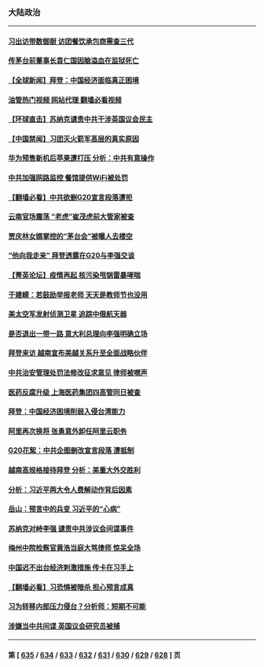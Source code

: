 ### 大陆政治
---
#### [习出访带数御厨 访团餐饮承包商需查三代](../../pages/ncid277/n14071465.md?09112045) 
#### [传茅台前董事长袁仁国因脑溢血在监狱死亡](../../pages/ncid277/n14071466.md?09112045) 
#### [【全球新闻】拜登：中国经济面临真正困境](../../pages/ncid277/n14071393.md?09112045) 
#### [油管热门视频 网站代理 翻墙必看视频](http://138.2.39.72:81/youtube.html?epic-marker?09112045)
#### [【环球直击】苏纳克谴责中共干涉英国议会民主](../../pages/ncid277/n14070437.md?09112045) 
#### [【中国禁闻】习团灭火箭军高层的真实原因](../../pages/ncid277/n14070428.md?09112045) 
#### [华为预售新机后苹果遭打压 分析：中共有意操作](../../pages/ncid277/n14071319.md?09112045) 
#### [中共加强网路监控 餐馆提供WiFi被处罚](../../pages/ncid277/n14071345.md?09112045) 
#### [【翻墙必看】中共欲删G20宣言段落遭拒](../../pages/ncid277/n14071063.md?09112045) 
#### [云南官场震荡 “老虎”崔茂虎前大管家被查](../../pages/ncid277/n14071268.md?09112045) 
#### [贾庆林女婿掌控的“茅台会”被曝人去楼空](../../pages/ncid277/n14071171.md?09112045) 
#### [“他向我走来” 拜登透露在G20与李强交谈](../../pages/ncid277/n14071149.md?09112045) 
#### [【菁英论坛】疫情再起 核污染甩锅雷暴哮喘](../../pages/ncid277/n14070625.md?09112045) 
#### [于建嵘：若鼓励举报老师 天天是教师节也没用](../../pages/ncid277/n14071021.md?09112045) 
#### [美太空军发射侦测卫星 追踪中俄航天器](../../pages/ncid277/n14071018.md?09112045) 
#### [是否退出一带一路 意大利总理向李强明确立场](../../pages/ncid277/n14071000.md?09112045) 
#### [拜登来访 越南宣布美越关系升至全面战略伙伴](../../pages/ncid277/n14070981.md?09112045) 
#### [中共治安管理处罚法修改征求意见 律师被噤声](../../pages/ncid277/n14070976.md?09112045) 
#### [医药反腐升级 上海医药集团四高管同日被查](../../pages/ncid277/n14070923.md?09112045) 
#### [拜登：中国经济困境削弱入侵台湾能力](../../pages/ncid277/n14070971.md?09112045) 
#### [阿里再次换将 张勇意外卸任阿里云职务](../../pages/ncid277/n14070969.md?09112045) 
#### [G20花絮：中共企图删改宣言段落 遭抵制](../../pages/ncid277/n14070960.md?09112045) 
#### [越南高规格接待拜登 分析：美重大外交胜利](../../pages/ncid277/n14070872.md?09112045) 
#### [分析：习近平两大令人费解动作背后因素](../../pages/ncid277/n14070510.md?09112045) 
#### [岳山：预言中的兵变 习近平的“心病”](../../pages/ncid277/n14070677.md?09112045) 
#### [苏纳克对峙李强 谴责中共涉议会间谍事件](../../pages/ncid277/n14070806.md?09112045) 
#### [梅州中院检察官黄浩当庭大骂律师 惊呆全场](../../pages/ncid277/n14070747.md?09112045) 
#### [中国迟不出台经济刺激措施 传卡在习手上](../../pages/ncid277/n14070575.md?09112045) 
#### [【翻墙必看】习恐惧被暗杀 担心预言成真](../../pages/ncid277/n14070669.md?09112045) 
#### [习为转移内部压力侵台？分析师：短期不可能](../../pages/ncid277/n14070593.md?09112045) 
#### [涉嫌当中共间谍 英国议会研究员被捕](../../pages/ncid277/n14070626.md?09112045) 

---
#### 第 [ [635](./635.md?09112045) / [634](./634.md?09112045) / [633](./633.md?09112045) / [632](./632.md?09112045) / [631](./631.md?09112045) / [630](./630.md?09112045) / [629](./629.md?09112045) / [628](./628.md?09112045) ] 页
